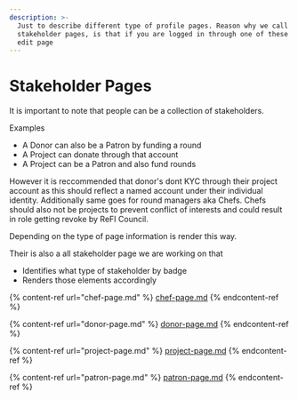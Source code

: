 ```yaml
---
description: >-
  Just to describe different type of profile pages. Reason why we call these
  stakeholder pages, is that if you are logged in through one of these you can
  edit page
---
```


# Stakeholder Pages

It is important to note that people can be a collection of stakeholders.

Examples

* A Donor can also be a Patron by funding a round
* A Project can donate through that account
* A Project can be a Patron and also fund rounds

However it is reccommended that donor's dont KYC through their project account as this should reflect a named account under their individual identity. Additionally same goes for round managers aka Chefs. Chefs should also not be projects to prevent conflict of interests and could result in role getting revoke by ReFI Council.

Depending on the type of page information is render this way.



Their is also a all stakeholder page we are working on that

* Identifies what type of stakeholder by badge
* Renders those elements accordingly



{% content-ref url="chef-page.md" %}
[chef-page.md](chef-page.md)
{% endcontent-ref %}

{% content-ref url="donor-page.md" %}
[donor-page.md](donor-page.md)
{% endcontent-ref %}

{% content-ref url="project-page.md" %}
[project-page.md](project-page.md)
{% endcontent-ref %}

{% content-ref url="patron-page.md" %}
[patron-page.md](patron-page.md)
{% endcontent-ref %}
